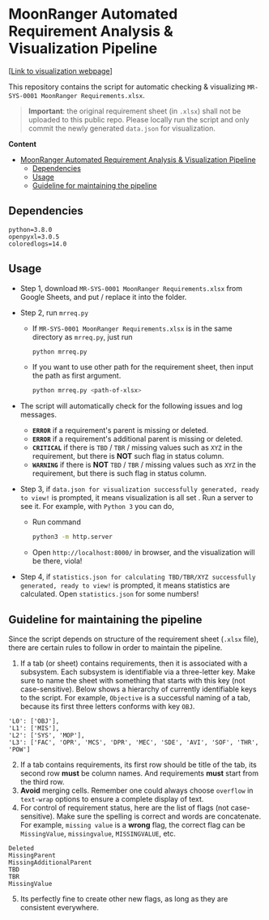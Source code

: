 # MoonRanger Automated Requirement Analysis & Visualization Pipeline

[[Link to visualization webpage](https://ice-5.github.io/moonranger-reqvis/)]

This repository contains the script for automatic checking & visualizing `MR-SYS-0001 MoonRanger Requirements.xlsx`.

> **Important**: the original requirement sheet (in `.xlsx`) shall not be uploaded to this public repo. Please locally run the script and only commit the newly generated `data.json` for visualization.

**Content**
- [MoonRanger Automated Requirement Analysis & Visualization Pipeline](#moonranger-automated-requirement-analysis--visualization-pipeline)
  - [Dependencies](#dependencies)
  - [Usage](#usage)
  - [Guideline for maintaining the pipeline](#guideline-for-maintaining-the-pipeline)

## Dependencies

```
python=3.8.0
openpyxl=3.0.5
coloredlogs=14.0
```

## Usage
* Step 1, download `MR-SYS-0001 MoonRanger Requirements.xlsx` from Google Sheets, and put / replace it into the folder.
* Step 2, run `mrreq.py`
  * If `MR-SYS-0001 MoonRanger Requirements.xlsx` is in the same directory as `mrreq.py`, just run
    ```bash
    python mrreq.py
    ```
  * If you want to use other path for the requirement sheet, then input the path as first argument.
    ```bash
    python mrreq.py <path-of-xlsx>
    ```
* The script will automatically check for the following issues and log messages.
  * **`ERROR`** if a requirement's parent is missing or deleted.
  * **`ERROR`** if a requirement's additional parent is missing or deleted.
  * **`CRITICAL`** if there is `TBD` / `TBR` / missing values such as `XYZ` in the requirement, but there is **NOT** such flag in status column.
  * **`WARNING`** if there is **NOT** `TBD` / `TBR` / missing values such as `XYZ` in the requirement, but there is such flag in status column.

* Step 3, if `data.json for visualization successfully generated, ready to view!` is prompted, it means visualization is all set . Run a server to see it. For example, with `Python 3` you can do, 
  * Run command
    ```bash
    python3 -m http.server
    ```
  * Open `http://localhost:8000/` in browser, and the visualization will be there, viola!

* Step 4, if `statistics.json for calculating TBD/TBR/XYZ successfully generated, ready to view!` is prompted, it means statistics are calculated. Open `statistics.json` for some numbers!


## Guideline for maintaining the pipeline
Since the script depends on structure of the requirement sheet (`.xlsx` file), there are certain rules to follow in order to maintain the pipeline.

1. If a tab (or sheet) contains requirements, then it is associated with a subsystem. Each subsystem is identifiable via a three-letter key. Make sure to name the sheet with something that starts with this key (not case-sensitive). Below shows a hierarchy of currently identifiable keys to the script. For example, `Objective` is a successful naming of a tab, because its first three letters conforms with key `OBJ`.
  ```
  'L0': ['OBJ'],
  'L1': ['MIS'],
  'L2': ['SYS', 'MOP'],
  'L3': ['FAC', 'OPR', 'MCS', 'DPR', 'MEC', 'SDE', 'AVI', 'SOF', 'THR', 'POW']
  ```

2. If a tab contains requirements, its first row should be title of the tab, its second row **must** be column names. And requirements **must** start from the third row.
3. **Avoid** merging cells. Remember one could always choose `overflow` in `text-wrap` options to ensure a complete display of text.
4. For control of requirement status, here are the list of flags (not case-sensitive). Make sure the spelling is correct and words are concatenate. For example, `missing value` is a **wrong** flag, the correct flag can be `MissingValue`, `missingvalue`, `MISSINGVALUE`, etc.
```
Deleted
MissingParent
MissingAdditionalParent
TBD
TBR
MissingValue
```
5. Its perfectly fine to create other new flags, as long as they are consistent everywhere. 